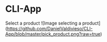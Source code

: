 # CLI-App
Select a product
![Image selecting a product]
(https://github.com/DanielValdivieso/CLI-App/blob/master/pick_product.png?raw=true)
